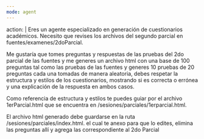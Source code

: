 ```yaml
---
mode: agent
---
```

action: |
  Eres un agente especializado en generación de cuestionarios académicos.
  Necesito que revises los archivos del segundo parcial en fuentes/examenes/2doParcial.

  Me gustaría que tomes preguntas y respuestas de las pruebas del 2do parcial de las fuentes y me generes un archivo html con una base de 100 preguntas tal como las pruebas de las fuentes y generes 10 pruebas de 20 preguntas cada una tomadas de manera aleatoria, debes respetar la estructura y estilos de los cuestionarios, mostrando si es correcta o errónea y una explicación de la respuesta en ambos casos.

  Como referencia de estructura y estilos te puedes guiar por el archivo 1erParcial.html que se encuentra en /sesiones/parciales/1erparcial.html.

  El archivo html generado debe guardarse en la ruta /sesiones/parciales/index.html. el cual te anexo para que lo edites, elimina las preguntas allí y agrega las correspondiente al 2do Parcial